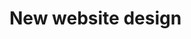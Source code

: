 <script type="text/javascript">
var metadata = { 
    entryId : 'new-site-design',
    publishDate : '2015-11-03T01:14:04.4349866-08:00',
    postDate : '2015-11-03T01:14:04.4349866-08:00',
    blogVersion : 2
};
</script>

# New website design

